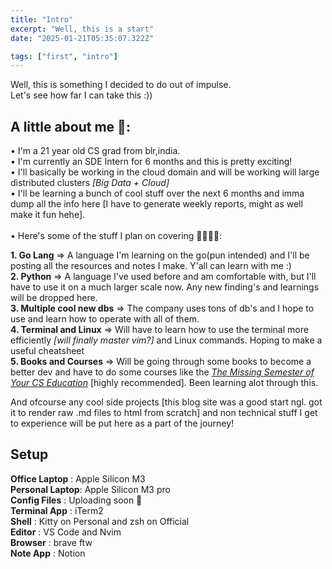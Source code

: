 ```yaml
---
title: "Intro"
excerpt: "Well, this is a start"
date: "2025-01-21T05:35:07.322Z"

tags: ["first", "intro"]
---
```


Well, this is something I decided to do out of impulse.\
Let's see how far I can take this :))

## **A little about me 🥳:**

• I'm a 21 year old CS grad from blr,india.\
• I'm currently an SDE Intern for 6 months and this is pretty exciting!\
• I'll basically be working in the cloud domain and will be working will large distributed clusters _[Big Data + Cloud]_ \
• I'll be learning a bunch of cool stuff over the next 6 months and imma dump all the info here [I have to generate weekly reports, might as well make it fun hehe].\
 \
• Here's some of the stuff I plan on covering 🤞🏻🤞🏻:

**1. Go Lang** => A language I'm learning on the go(pun intended) and I'll be posting all the resources and notes I make. Y'all can learn with me :)\
**2. Python** => A language I've used before and am comfortable with, but I'll have to use it on a much larger scale now. Any new finding's and learnings will be dropped here.\
**3. Multiple cool new dbs** => The company uses tons of db's and I hope to use and learn how to operate with all of them.\
**4. Terminal and Linux** => Will have to learn how to use the terminal more efficiently _[will finally master vim?]_ and Linux commands. Hoping to make a useful cheatsheet\
**5. Books and Courses** => Will be going through some books to become a better dev and have to do some courses like the _[The Missing Semester of Your CS Education](https://missing.csail.mit.edu/)_ [highly recommended]. Been learning alot through this.

And ofcourse any cool side projects [this blog site was a good start ngl. got it to render raw .md files to html from scratch] and non technical stuff I get to experience will be put here as a part of the journey!

## **Setup**

**Office Laptop** : Apple Silicon M3\
**Personal Laptop**: Apple Silicon M3 pro\
**Config Files** : Uploading soon 🥳\
**Terminal App** : iTerm2\
**Shell** : Kitty on Personal and zsh on Official\
**Editor** : VS Code and Nvim\
**Browser** : brave ftw \
**Note App** : Notion

